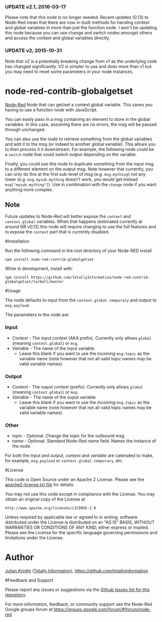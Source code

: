 ### UPDATE v2.1, 2016-03-17
Please note that this node is no longer needed. Recent updates (0.13) to Node-Red mean that there are now in-built methods for handing context and global variables in more than just the function node. I won't be updating this node because you can use change and switch nodes amongst others and access the context and global variables directly.

### UPDATE v2, 2015-10-31
Note that v2 is a potentially breaking change from v1 as the underlying code has changed significantly. V2 is simpler to use and does more than v1 but
you may need to reset some parameters in your node instances.

# node-red-contrib-globalgetset

[Node-Red](http://nodered.org) Node that can get/set a context.global variable. This saves you having to use a function node with JavaScript.

You can easily pass in a msg containing an element to store in the global variables. In this case, assuming there are no errors, the msg will
be passed through unchanged.

You can also use the node to retrieve something from the global variables and add it to the msg (or indeed to another global variable). This allows
you to then process it it downstream. For example, the following node could be a ```switch``` node that could switch output depending on the variable.

Finally, you could use this node to duplicate something from the input msg to a different element on the output msg. Note however that currently, you can only
do this at the first sub-level of msg (e.g. ```msg.mything```) not any lower (e.g. ```msg.mysub.mything``` doesn't work, you would get instead 
```msg["mysub.mything"]```). Use in combination with the ```change``` node if you want anything more complex.

## Note
Future updates to Node-Red will better expose the ```context``` and ```context.global``` variables. When that happens (estimated currently at around NR v0.12)
this node will require changing to use the full features and to expose the ```context``` part that is currently disabled.

#Installation

Run the following command in the root directory of your Node-RED install

	npm install node-red-contrib-globalgetset

While in development, install with:
   
    npm install https://github.com/TotallyInformation/node-red-contrib-globalgetset/tarball/master

#Usage

The node defaults to input from the ```context.global.temporary``` and output to ```msg.payload```.

The parameters to the node are:

### Input
- *Context* - The input context (AKA prefix). Currently only allows ```global``` (meaning ```context.global```) or ```msg```.
- *Variable* - The name of the input variable.
   - Leave this blank if you want to use the *incoming* ```msg.topic``` as the variable name (note however that not all valid topic names may be valid variable names).

### Output
- *Context* - The ouput context (prefix). Currently only allows ```global``` (meaning ```context.global```) or ```msg```.
- *Variable* - The name of the ouput variable
   - Leave this blank if you want to use the *incoming* ```msg.topic``` as the variable name (note however that not all valid topic names may be valid variable names).

### Other
- *topic* - Optional. Change the topic for the outbound msg.
- *name* - Optional. Standard Node-Red name field. Names the instance of the node.

For both the input and output, *context* and *variable* are catenated to make, 
for example, ```msg.payload``` or ```context.global.temporary```, etc.

#License 

This code is Open Source under an Apache 2 License. Please see the [apache2-license.txt file](https://github.com/TotallyInformation/node-red-contrib-moment/apache2-license.txt) for details.

You may not use this code except in compliance with the License. You may obtain an original copy of the License at

    http://www.apache.org/licenses/LICENSE-2.0

Unless required by applicable law or agreed to in writing, software distributed under the License is distributed on an 
"AS IS" BASIS, WITHOUT WARRANTIES OR CONDITIONS OF ANY KIND, either express or implied. Please see the
License for the specific language governing permissions and limitations under the License.

# Author

[Julian Knight](https://uk.linkedin.com/in/julianknight2/) ([Totally Information](https://www.totallyinformation.com)), https://github.com/totallyinformation

#Feedback and Support

Please report any issues or suggestions via the [Github Issues list for this repository](https://github.com/TotallyInformation/node-red-contrib-globalgetset/issues).

For more information, feedback, or community support see the Node-Red Google groups forum at https://groups.google.com/forum/#!forum/node-red
